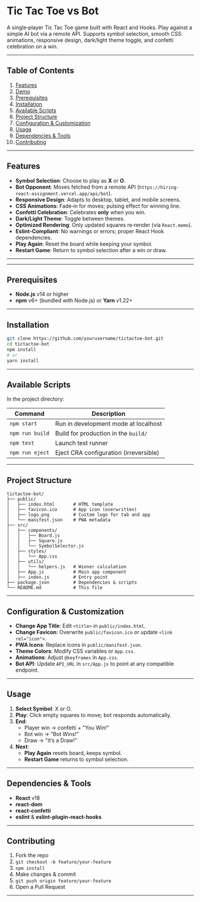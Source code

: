 # Tic Tac Toe vs Bot

A single‑player Tic Tac Toe game built with React and Hooks. Play against a simple AI bot via a remote API. Supports symbol selection, smooth CSS animations, responsive design, dark/light theme toggle, and confetti celebration on a win.

---

## Table of Contents

1. [Features](#features)  
2. [Demo](#demo)  
3. [Prerequisites](#prerequisites)  
4. [Installation](#installation)  
5. [Available Scripts](#available-scripts)  
6. [Project Structure](#project-structure)  
7. [Configuration & Customization](#configuration--customization)  
8. [Usage](#usage)  
9. [Dependencies & Tools](#dependencies--tools)  
10. [Contributing](#contributing)   

---

## Features

- **Symbol Selection**: Choose to play as **X** or **O**.  
- **Bot Opponent**: Moves fetched from a remote API (`https://hiring-react-assignment.vercel.app/api/bot`).  
- **Responsive Design**: Adapts to desktop, tablet, and mobile screens.  
- **CSS Animations**: Fade‑in for moves; pulsing effect for winning line.  
- **Confetti Celebration**: Celebrates **only** when you win.  
- **Dark/Light Theme**: Toggle between themes.  
- **Optimized Rendering**: Only updated squares re‑render (via `React.memo`).  
- **Eslint‑Compliant**: No warnings or errors; proper React Hook dependencies.  
- **Play Again**: Reset the board while keeping your symbol.  
- **Restart Game**: Return to symbol selection after a win or draw.

---

---

## Prerequisites

- **Node.js** v14 or higher  
- **npm** v6+ (bundled with Node.js) or **Yarn** v1.22+  

---

## Installation

```bash
git clone https://github.com/yourusername/tictactoe-bot.git
cd tictactoe-bot
npm install
# or
yarn install
```

---

## Available Scripts

In the project directory:

| Command         | Description                             |
| --------------- | --------------------------------------- |
| `npm start`     | Run in development mode at localhost    |
| `npm run build` | Build for production in the `build/`    |
| `npm test`      | Launch test runner                      |
| `npm run eject` | Eject CRA configuration (irreversible)  |

---

## Project Structure

```
tictactoe-bot/
├── public/
│   ├── index.html       # HTML template
│   ├── favicon.ico      # App icon (overwritten)
│   ├── logo.png         # Custom logo for tab and app
│   └── manifest.json    # PWA metadata
├── src/
│   ├── components/
│   │   ├── Board.js
│   │   ├── Square.js
│   │   └── SymbolSelector.js
│   ├── styles/
│   │   └── App.css
│   ├── utils/
│   │   └── helpers.js   # Winner calculation
│   ├── App.js           # Main app component
│   ├── index.js         # Entry point
├── package.json         # Dependencies & scripts
└── README.md            # This file
```

---

## Configuration & Customization

- **Change App Title**: Edit `<title>` in `public/index.html`.  
- **Change Favicon**: Overwrite `public/favicon.ico` or update `<link rel="icon">`.  
- **PWA Icons**: Replace icons in `public/manifest.json`.  
- **Theme Colors**: Modify CSS variables or `App.css`.  
- **Animations**: Adjust `@keyframes` in `App.css`.  
- **Bot API**: Update `API_URL` in `src/App.js` to point at any compatible endpoint.

---

## Usage

1. **Select Symbol**: X or O.  
2. **Play**: Click empty squares to move; bot responds automatically.  
3. **End**:
   - Player win → confetti + "You Win!"  
   - Bot win → "Bot Wins!"  
   - Draw → "It’s a Draw!"  
4. **Next**:
   - **Play Again** resets board, keeps symbol.  
   - **Restart Game** returns to symbol selection.

---

## Dependencies & Tools

- **React** v18  
- **react-dom**  
- **react-confetti**  
- **eslint** & **eslint-plugin-react-hooks**  

---

## Contributing

1. Fork the repo  
2. `git checkout -b feature/your-feature`  
3. `npm install`  
4. Make changes & commit  
5. `git push origin feature/your-feature`  
6. Open a Pull Request  

---

